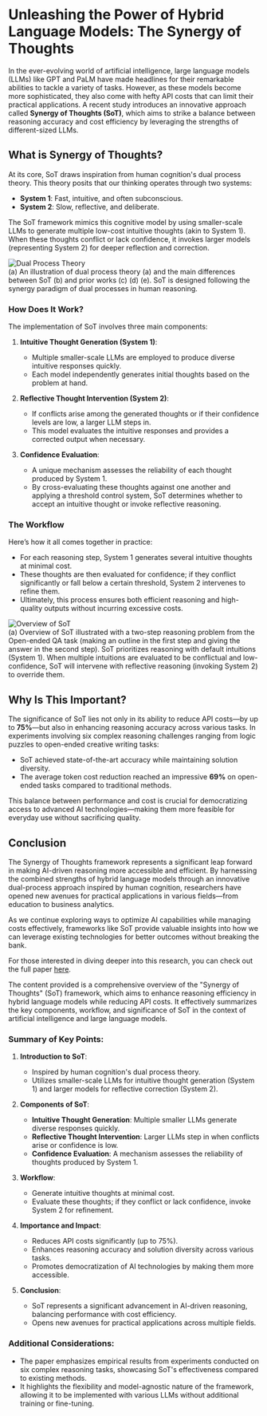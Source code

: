 # Unleashing the Power of Hybrid Language Models: The Synergy of Thoughts

In the ever-evolving world of artificial intelligence, large language models (LLMs) like GPT and PaLM have made headlines for their remarkable abilities to tackle a variety of tasks. However, as these models become more sophisticated, they also come with hefty API costs that can limit their practical applications. A recent study introduces an innovative approach called **Synergy of Thoughts (SoT)**, which aims to strike a balance between reasoning accuracy and cost efficiency by leveraging the strengths of different-sized LLMs.

## What is Synergy of Thoughts?

At its core, SoT draws inspiration from human cognition's dual process theory. This theory posits that our thinking operates through two systems: 

- **System 1**: Fast, intuitive, and often subconscious.
- **System 2**: Slow, reflective, and deliberate.

The SoT framework mimics this cognitive model by using smaller-scale LLMs to generate multiple low-cost intuitive thoughts (akin to System 1). When these thoughts conflict or lack confidence, it invokes larger models (representing System 2) for deeper reflection and correction.

![Dual Process Theory](https://arxiv.org/html/2402.02563v4/x1.png)  
(a) An illustration of dual process theory (a) and the main differences between SoT (b) and prior works (c) (d) (e). SoT is designed following the synergy paradigm of dual processes in human reasoning.

### How Does It Work?

The implementation of SoT involves three main components:

1. **Intuitive Thought Generation (System 1)**:
   - Multiple smaller-scale LLMs are employed to produce diverse intuitive responses quickly.
   - Each model independently generates initial thoughts based on the problem at hand.

2. **Reflective Thought Intervention (System 2)**:
   - If conflicts arise among the generated thoughts or if their confidence levels are low, a larger LLM steps in.
   - This model evaluates the intuitive responses and provides a corrected output when necessary.

3. **Confidence Evaluation**:
   - A unique mechanism assesses the reliability of each thought produced by System 1.
   - By cross-evaluating these thoughts against one another and applying a threshold control system, SoT determines whether to accept an intuitive thought or invoke reflective reasoning.

### The Workflow

Here’s how it all comes together in practice:

- For each reasoning step, System 1 generates several intuitive thoughts at minimal cost.
- These thoughts are then evaluated for confidence; if they conflict significantly or fall below a certain threshold, System 2 intervenes to refine them.
- Ultimately, this process ensures both efficient reasoning and high-quality outputs without incurring excessive costs.

![Overview of SoT](https://arxiv.org/html/2402.02563v4/x2.png)  
(a) Overview of SoT illustrated with a two-step reasoning problem from the Open-ended QA task (making an outline in the first step and giving the answer in the second step). SoT prioritizes reasoning with default intuitions (System 1). When multiple intuitions are evaluated to be conflictual and low-confidence, SoT will intervene with reflective reasoning (invoking System 2) to override them.

## Why Is This Important?

The significance of SoT lies not only in its ability to reduce API costs—by up to **75%**—but also in enhancing reasoning accuracy across various tasks. In experiments involving six complex reasoning challenges ranging from logic puzzles to open-ended creative writing tasks:

- SoT achieved state-of-the-art accuracy while maintaining solution diversity.
- The average token cost reduction reached an impressive **69%** on open-ended tasks compared to traditional methods.

This balance between performance and cost is crucial for democratizing access to advanced AI technologies—making them more feasible for everyday use without sacrificing quality.

## Conclusion

The Synergy of Thoughts framework represents a significant leap forward in making AI-driven reasoning more accessible and efficient. By harnessing the combined strengths of hybrid language models through an innovative dual-process approach inspired by human cognition, researchers have opened new avenues for practical applications in various fields—from education to business analytics.

As we continue exploring ways to optimize AI capabilities while managing costs effectively, frameworks like SoT provide valuable insights into how we can leverage existing technologies for better outcomes without breaking the bank.

For those interested in diving deeper into this research, you can check out the full paper [here](https://arxiv.org/html/2402.02563v4).

The content provided is a comprehensive overview of the "Synergy of Thoughts" (SoT) framework, which aims to enhance reasoning efficiency in hybrid language models while reducing API costs. It effectively summarizes the key components, workflow, and significance of SoT in the context of artificial intelligence and large language models.

### Summary of Key Points:

1. **Introduction to SoT**:
   - Inspired by human cognition's dual process theory.
   - Utilizes smaller-scale LLMs for intuitive thought generation (System 1) and larger models for reflective correction (System 2).

2. **Components of SoT**:
   - **Intuitive Thought Generation**: Multiple smaller LLMs generate diverse responses quickly.
   - **Reflective Thought Intervention**: Larger LLMs step in when conflicts arise or confidence is low.
   - **Confidence Evaluation**: A mechanism assesses the reliability of thoughts produced by System 1.

3. **Workflow**:
   - Generate intuitive thoughts at minimal cost.
   - Evaluate these thoughts; if they conflict or lack confidence, invoke System 2 for refinement.

4. **Importance and Impact**:
   - Reduces API costs significantly (up to 75%).
   - Enhances reasoning accuracy and solution diversity across various tasks.
   - Promotes democratization of AI technologies by making them more accessible.

5. **Conclusion**:
   - SoT represents a significant advancement in AI-driven reasoning, balancing performance with cost efficiency.
   - Opens new avenues for practical applications across multiple fields.

### Additional Considerations:

- The paper emphasizes empirical results from experiments conducted on six complex reasoning tasks, showcasing SoT's effectiveness compared to existing methods.
- It highlights the flexibility and model-agnostic nature of the framework, allowing it to be implemented with various LLMs without additional training or fine-tuning.